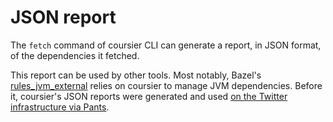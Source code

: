 # JSON report

The `fetch` command of coursier CLI can generate a report, in JSON format, of the dependencies it fetched.

This report can be used by other tools. Most notably, Bazel's
[rules_jvm_external](https://github.com/bazel-contrib/rules_jvm_external) relies on coursier
to manage JVM dependencies. Before it, coursier's JSON reports were generated and used
[on the Twitter infrastructure via Pants](https://v1.pantsbuild.org/coursier_migration.html).
